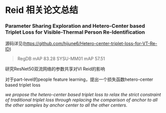 # Reid 相关论文总结

### Parameter Sharing Exploration and Hetero-Center based Triplet Loss for Visible-Thermal Person Re-Identification
源码详见(https://github.com/hijune6/Hetero-center-triplet-loss-for-VT-Re-ID)
> RegDB mAP 83.28
> SYSU-MM01 mAP 57.51

研究ResNet50双流网络的参数共享对VI Reid的影响

对于part-level的people feature learning，提出一个损失函数hetero-center based triplet loss

*we propose the hetero-center based triplet loss to relax the strict constraint of traditional triplet loss through replacing the comparison of anchor to all the other samples by anchor center to all the other centers.*

